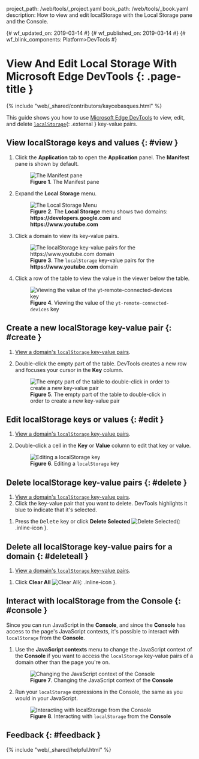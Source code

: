 project_path: /web/tools/_project.yaml
book_path: /web/tools/_book.yaml
description: How to view and edit localStorage with the Local Storage pane and the Console.

{# wf_updated_on: 2019-03-14 #}
{# wf_published_on: 2019-03-14 #}
{# wf_blink_components: Platform>DevTools #}

# View And Edit Local Storage With Microsoft Edge DevTools {: .page-title }

{% include "web/_shared/contributors/kaycebasques.html" %}

[MDN]: https://developer.mozilla.org/en-US/docs/Web/API/Window/localStorage

This guide shows you how to use [Microsoft Edge DevTools](/microsoft-edge/devtools-guide-chromium/chromium-devtools/) to view, edit,
and delete [`localStorage`][MDN]{: .external } key-value pairs.

## View localStorage keys and values {: #view }

1. Click the **Application** tab to open the **Application** panel. The **Manifest** pane
   is shown by default.

     <figure>
       <img src="/microsoft-edge/devtools-guide-chromium/chromium-devtools/storage/imgs/manifest.msft.png"
            alt="The Manifest pane"/>
       <figcaption>
         <b>Figure 1</b>. The Manifest pane
       </figcaption>
     </figure>

1. Expand the **Local Storage** menu.

     <figure>
       <img src="/microsoft-edge/devtools-guide-chromium/chromium-devtools/storage/imgs/localstoragemenu.msft.png"
            alt="The Local Storage Menu"/>
       <figcaption>
         <b>Figure 2</b>. The <b>Local Storage</b> menu shows two domains:
         <b>https://developers.google.com</b> and <b>https://www.youtube.com</b>
       </figcaption>
     </figure>

1. Click a domain to view its key-value pairs.

     <figure>
       <img src="/microsoft-edge/devtools-guide-chromium/chromium-devtools/storage/imgs/localstorage.msft.png"
            alt="The localStorage key-value pairs for the https://www.youtube.com domain"/>
       <figcaption>
         <b>Figure 3</b>. The <code>localStorage</code> key-value pairs for the
         <b>https://www.youtube.com</b> domain
       </figcaption>
     </figure>

1. Click a row of the table to view the value in the viewer below the table.

     <figure>
       <img src="/microsoft-edge/devtools-guide-chromium/chromium-devtools/storage/imgs/localstorageviewer.msft.png"
            alt="Viewing the value of the yt-remote-connected-devices key"/>
       <figcaption>
         <b>Figure 4</b>. Viewing the value of the <code>yt-remote-connected-devices</code> key
       </figcaption>
     </figure>

## Create a new localStorage key-value pair {: #create }

1. [View a domain's `localStorage` key-value pairs](#view).
1. Double-click the empty part of the table. DevTools creates a new row and focuses your
   cursor in the **Key** column.

     <figure>
       <img src="/microsoft-edge/devtools-guide-chromium/chromium-devtools/storage/imgs/localstoragecreate.msft.png"
            alt="The empty part of the table to double-click in order to create a new
                 key-value pair"/>
       <figcaption>
         <b>Figure 5</b>. The empty part of the table to double-click in order to create a new
         key-value pair
       </figcaption>
     </figure>

## Edit localStorage keys or values {: #edit }

1. [View a domain's `localStorage` key-value pairs](#view).
1. Double-click a cell in the **Key** or **Value** column to edit that key or value.

     <figure>
       <img src="/microsoft-edge/devtools-guide-chromium/chromium-devtools/storage/imgs/localstorageedit.msft.png"
            alt="Editing a localStorage key"/>
       <figcaption>
         <b>Figure 6</b>. Editing a <code>localStorage</code> key
       </figcaption>
     </figure>

## Delete localStorage key-value pairs {: #delete }

1. [View a domain's `localStorage` key-value pairs](#view).
1. Click the key-value pair that you want to delete. DevTools highlights it blue to indicate
   that it's selected.

[delete]: /microsoft-edge/devtools-guide-chromium/chromium-devtools/images/shared/delete.png

1. Press the <kbd>Delete</kbd> key or click **Delete Selected**
   ![Delete Selected][delete]{: .inline-icon }.

## Delete all localStorage key-value pairs for a domain {: #deleteall }

1. [View a domain's `localStorage` key-value pairs](#view).

[clear]: /microsoft-edge/devtools-guide-chromium/chromium-devtools/images/shared/clear.png

1. Click **Clear All** ![Clear All][clear]{: .inline-icon }.

## Interact with localStorage from the Console {: #console }

Since you can run JavaScript in the **Console**, and since the **Console** has access to the
page's JavaScript contexts, it's possible to interact with `localStorage` from the **Console**.

1. Use the **JavaScript contexts** menu to change the JavaScript context of the **Console** if
   you want to access the `localStorage` key-value pairs of a domain other than the page
   you're on.

     <figure>
       <img src="/microsoft-edge/devtools-guide-chromium/chromium-devtools/storage/imgs/jscontext.msft.png"
            alt="Changing the JavaScript context of the Console"/>
       <figcaption>
         <b>Figure 7</b>. Changing the JavaScript context of the <b>Console</b>
       </figcaption>
     </figure>

1. Run your `localStorage` expressions in the Console, the same as you would in your
   JavaScript.

     <figure>
       <img src="/microsoft-edge/devtools-guide-chromium/chromium-devtools/storage/imgs/localstorageconsole.msft.png"
            alt="Interacting with localStorage from the Console"/>
       <figcaption>
         <b>Figure 8</b>. Interacting with <code>localStorage</code> from the <b>Console</b>
       </figcaption>
     </figure>

## Feedback {: #feedback }

{% include "web/_shared/helpful.html" %}
